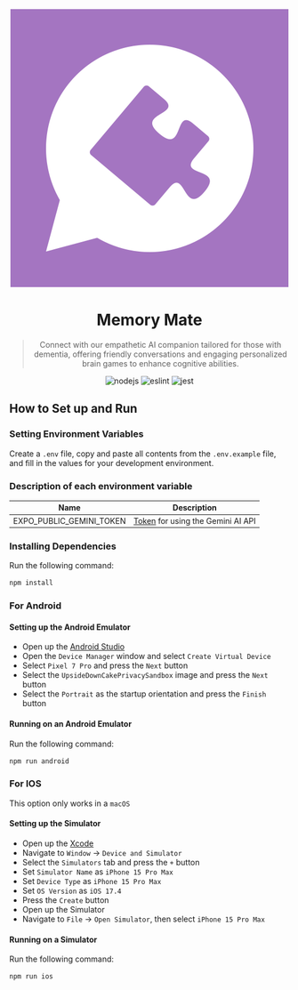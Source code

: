 <div align="center">
    <img src="https://github.com/SeoulSKY/MemoryMate/blob/main/assets/MemoryMate.png" alt="memorymate">
    <h1>Memory Mate</h1>
</div>

<blockquote align="center">
    Connect with our empathetic AI companion tailored for those with dementia, offering friendly conversations and engaging personalized brain games to enhance cognitive abilities.
</blockquote>

<div align="center">
    <img src="https://img.shields.io/badge/Node.js-v21.7-84ba64" alt="nodejs">
    <img src="https://github.com/SeoulSKY/MemoryMate/actions/workflows/eslint.yml/badge.svg" alt="eslint">
    <img src="https://github.com/SeoulSKY/MemoryMate/actions/workflows/jest.yml/badge.svg" alt="jest">
</div>


## How to Set up and Run

### Setting Environment Variables

Create a `.env` file, copy and paste all contents from the `.env.example` file, and fill in the values for your development environment.

### Description of each environment variable

| Name                     | Description                                                                 |
|--------------------------|-----------------------------------------------------------------------------|
| EXPO_PUBLIC_GEMINI_TOKEN | [Token](https://aistudio.google.com/app/apikey) for using the Gemini AI API |

### Installing Dependencies

Run the following command:

```bash
npm install
```

### For Android

#### Setting up the Android Emulator

* Open up the [Android Studio](https://developer.android.com/studio)
* Open the `Device Manager` window and select `Create Virtual Device`
* Select `Pixel 7 Pro` and press the `Next` button
* Select the `UpsideDownCakePrivacySandbox` image and press the `Next` button
* Select the `Portrait` as the startup orientation and press the `Finish` button

#### Running on an Android Emulator

Run the following command:

```bash
npm run android
```

### For IOS

This option only works in a `macOS`

#### Setting up the Simulator

* Open up the [Xcode](https://developer.apple.com/xcode/)
* Navigate to `Window` -> `Device and Simulator`
* Select the `Simulators` tab and press the `+` button
* Set `Simulator Name` as `iPhone 15 Pro Max`
* Set `Device Type` as `iPhone 15 Pro Max`
* Set `OS Version` as `iOS 17.4`
* Press the `Create` button
* Open up the Simulator
* Navigate to `File` -> `Open Simulator`, then select `iPhone 15 Pro Max`

#### Running on a Simulator

Run the following command:

```bash
npm run ios
```
